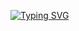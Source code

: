 [![Typing SVG](https://readme-typing-svg.demolab.com?font=Fira+Code&weight=700&pause=1000&color=F7AF2B&width=435&lines=Hi+I'm+Abdelali+Bourassine+%F0%9F%91%8B;Full+Stack+Web%2FApp+Developer;10%2B+Years+Of+Experience;Experienced+UI%2FUX+Designer)](https://git.io/typing-svg)

<!--
**abszar/abszar** is a ✨ _special_ ✨ repository because its `README.md` (this file) appears on your GitHub profile.

Here are some ideas to get you started:

- 🔭 I’m currently working on ...
- 🌱 I’m currently learning ...
- 👯 I’m looking to collaborate on ...
- 🤔 I’m looking for help with ...
- 💬 Ask me about ...
- 📫 How to reach me: ...
- 😄 Pronouns: ...
- ⚡ Fun fact: ...
-->
